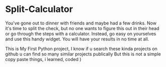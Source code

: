 # Split-Calculator
You've gone out to dinner with friends and maybe had a few drinks. Now it's time to split the check, but no one wants to figure this out in their head or go through the steps with a calculator. Instead, go easy on yourselves and use this handy widget. You will have your results in no time at all.


This is My First Python project, 
I know if u search these kinda projects on github u can find so many similar projects publically
But this is not a simple copy paste things, i learned, coded )
